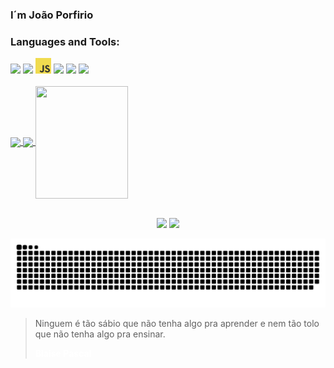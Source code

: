 ### I´m João Porfirio

### Languages and Tools:

<div>
  <img width="20em" src="https://upload.wikimedia.org/wikipedia/commons/thumb/8/80/HTML5_logo_resized.svg/1200px-HTML5_logo_resized.svg.png">
  <img width="20em" src="https://upload.wikimedia.org/wikipedia/commons/thumb/d/d5/CSS3_logo_and_wordmark.svg/1200px-CSS3_logo_and_wordmark.svg.png">
  <img height="25em" src="https://raw.githubusercontent.com/github/explore/80688e429a7d4ef2fca1e82350fe8e3517d3494d/topics/javascript/javascript.png">
  <img width="25em" src="https://miro.medium.com/max/816/1*TpbxEQy4ckB-g31PwUQPlg.png">
  <img width="25em" src="https://seeklogo.com/images/C/c-sharp-c-logo-02F17714BA-seeklogo.com.png">
  <img width="25em" src="https://upload.wikimedia.org/wikipedia/commons/thumb/c/c3/Python-logo-notext.svg/768px-Python-logo-notext.svg.png">
</div>

<br>

<div>
  <a href="https://github.com/ellen2121">
  <img height="180em"   align="center" src="https://github-readme-stats.vercel.app/api?username=Porfirio-Prodigy&show_icons=true&theme=midnight-purple&include_all_commits=true&count_private=true"/>
  <img height="180em"  align="center" src="https://github-readme-stats.vercel.app/api/top-langs/?username=Porfirio-Prodigy&&layout=compact&hide=shell&theme=midnight-purple"/>

  <img align="center" width="148" height="180" src="https://media.giphy.com/media/3oz8xQ6746bq8fjBBu/source.gif">
</div>
 <br>
<div  align="center"> 
  
  <a href="https://www.instagram.com/joaoporfirio6431/" target="_blank"><img src="https://img.shields.io/badge/-Instagram-%23E4405F?style=for-the-badge&logo=instagram&logoColor=white" target="_blank"></a>
  <a href="https://www.linkedin.com/in/jo%C3%A3o-porfirio-1209831b0/" target="_blank"><img src="https://img.shields.io/badge/-LinkedIn-%230077B5?style=for-the-badge&logo=linkedin&logoColor=white" target="_blank"></a>
 
  ![Snake animation](https://github.com/ellen2121/ellen2121/blob/output/github-contribution-grid-snake.svg)
 
</div>

> Ninguem é tão sábio que não tenha algo pra aprender e nem tão tolo que não tenha algo pra ensinar.
>
> <p style="color: white; align-text: center;"><b>Blaise Pascal<b></p>

<!--
**Porfirio-Prodigy/Porfirio-Prodigy** is a ✨ _special_ ✨ repository because its `README.md` (this file) appears on your GitHub profile.

Here are some ideas to get you started:

- 🔭 I’m currently working on ...
- 🌱 I’m currently learning ...
- 👯 I’m looking to collaborate on ...
- 🤔 I’m looking for help with ...
- 💬 Ask me about ...
- 📫 How to reach me: ...
- 😄 Pronouns: ...
- ⚡ Fun fact: ...
-->

